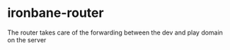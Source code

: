 ironbane-router
===============
The router takes care of the forwarding between the dev and play domain on the server
